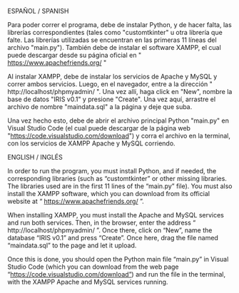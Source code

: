 ESPAÑOL / SPANISH

Para poder correr el programa, debe de instalar Python, y de hacer falta, las librerías correspondientes (tales como "customtkinter" u otra librería que falte. Las librerías utilizadas se encuentran en las primeras 11 líneas del archivo "main.py"). También debe de instalar el software XAMPP, el cual puede descargar desde su página oficial en " https://www.apachefriends.org/ "

Al instalar XAMPP, debe de instalar los servicios de Apache y MySQL y correr ambos servicios. Luego, en el navegador, entre a la dirección " http://localhost/phpmyadmin/ ". Una vez allí, haga click en "New", nombre la base de datos "IRIS v0.1" y presione "Create". Una vez aquí, arrastre el archivo de nombre "maindata.sql" a la página y deje que suba.

Una vez hecho esto, debe de abrir el archivo principal Python "main.py" en Visual Studio Code (el cual puede descargar de la página web "https://code.visualstudio.com/download") y corra el archivo en la terminal, con los servicios de XAMPP Apache y MySQL corriendo.

ENGLISH / INGLÉS

In order to run the program, you must install Python, and if needed, the corresponding libraries (such as “customtkinter” or other missing libraries. The libraries used are in the first 11 lines of the “main.py” file). You must also install the XAMPP software, which you can download from its official website at “ https://www.apachefriends.org/ ”.

When installing XAMPP, you must install the Apache and MySQL services and run both services. Then, in the browser, enter the address “ http://localhost/phpmyadmin/ ”. Once there, click on “New”, name the database “IRIS v0.1” and press “Create”. Once here, drag the file named “maindata.sql” to the page and let it upload.

Once this is done, you should open the Python main file “main.py” in Visual Studio Code (which you can download from the web page “https://code.visualstudio.com/download”) and run the file in the terminal, with the XAMPP Apache and MySQL services running.
